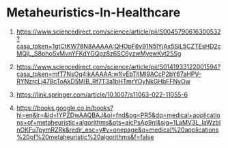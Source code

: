 # Metaheuristics-In-Healthcare

1. https://www.sciencedirect.com/science/article/pii/S0045790616300532?casa_token=1gtCtKW78N8AAAAA:QHOpF6v91N5lYjAx5SiL5CZTEsHD2cMQjL_S8phoSxMvnYFKdYGQpz8z6SC6yzwMyewKvt25Sg

2. https://www.sciencedirect.com/science/article/pii/S0141933122001594?casa_token=mfT7NsOq4ikAAAAA:w1lvEbTlIMl9ACcP2bY67aHPV-RYNzrcLj478cToAkD5MIB_Rf7T3a1bHTmrYOyNkGHbFFNyOw

3. https://link.springer.com/article/10.1007/s11063-022-11055-6

4. https://books.google.co.in/books?hl=en&lr=&id=IYPZDwAAQBAJ&oi=fnd&pg=PR5&dq=medical+applications+of+metaheuristic+algorithms&ots=ajcPsAp9nI&sig=1LaMV3L_laWzbInOKFu7pymRZRk&redir_esc=y#v=onepage&q=medical%20applications%20of%20metaheuristic%20algorithms&f=false
